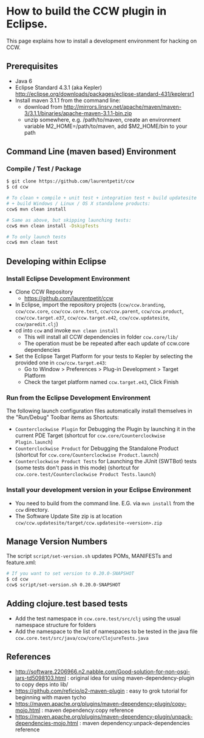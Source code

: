 # How to build the CCW plugin in Eclipse.

This page explains how to install a development environment for hacking on CCW.

## Prerequisites
 
- Java 6
- Eclipse Standard 4.3.1 (aka Kepler) http://eclipse.org/downloads/packages/eclipse-standard-431/keplersr1
- Install maven 3.1.1 from the command line:
  - download from http://mirrors.linsrv.net/apache/maven/maven-3/3.1.1/binaries/apache-maven-3.1.1-bin.zip
  - unzip somewhere, e.g. /path/to/maven, create an environment variable M2_HOME=/path/to/maven, add $M2_HOME/bin to your path

## Command Line (maven based) Environment

### Compile / Test / Package

```sh
$ git clone https://github.com/laurentpetit/ccw
$ cd ccw

# To clean + compile + unit test + integration test + build updatesite 
# + build Windows / Linux / OS X standalone products:
ccw$ mvn clean install

# Same as above, but skipping launching tests:
ccw$ mvn clean install -DskipTests

# To only launch tests
ccw$ mvn clean test
```

## Developing within Eclipse

### Install Eclipse Development Environment

- Clone CCW Repository 
  - https://github.com/laurentpetit/ccw
- In Eclipse, import the repository projects (`ccw/ccw.branding`, `ccw/ccw.core`, `ccw/ccw.core.test`, `ccw/ccw.parent`, `ccw/ccw.product`, `ccw/ccw.target.e37`, `ccw/ccw.target.e42`, `ccw/ccw.updatesite`, `ccw/paredit.clj`)
- cd into `ccw` and invoke `mvn clean install`
  - This will install all CCW dependencies in folder `ccw.core/lib/`
  - The operation must be be repeated after each update of ccw.core dependencies
- Set the Eclipse Target Platform for your tests to Kepler by selecting the provided one in `ccw/ccw.target.e43`:
  - Go to Window > Preferences > Plug-in Development > Target Platform
  - Check the target platform named `ccw.target.e43`, Click Finish

### Run from the Eclipse Development Environment

The following launch configuration files automatically install themselves in the "Run/Debug" Toolbar items as Shortcuts:

- `Counterclockwise Plugin` for Debugging the Plugin by launching it in the current PDE Target (shortcut for `ccw.core/Counterclockwise Plugin.launch`)
- `Counterclockwise Product` for Debugging the Standalone Product (shortcut for `ccw.core/Counterclockwise Product.launch`)
- `Counterclockwise Product Tests` for Launching the JUnit (SWTBot) tests (some tests don't pass in this mode) (shortcut for `ccw.core.test/Counterclockwise Product Tests.launch`)

### Install your development version in your Eclipse Environment

- You need to build from the command line. E.G. via `mvn install` from the `ccw` directory.
- The Software Update Site zip is at location `ccw/ccw.updatesite/target/ccw.updatesite-<version>.zip`

## Manage Version Numbers

The script `script/set-version.sh` updates POMs, MANIFESTs and feature.xml:

```sh
# If you want to set version to 0.20.0-SNAPSHOT
$ cd ccw
ccw$ script/set-version.sh 0.20.0-SNAPSHOT
```

## Adding clojure.test based tests

- Add the test namespace in `ccw.core.test/src/clj` using the usual namespace structure for folders
- Add the namespace to the list of namespaces to be tested in the java file `ccw.core.test/src/java/ccw/core/ClojureTests.java`


## References

- http://software.2206966.n2.nabble.com/Good-solution-for-non-osgi-jars-td5098103.html : original idea for using maven-dependency-plugin to copy deps into lib/
- https://github.com/reficio/p2-maven-plugin : easy to grok tutorial for beginning with maven tycho
- https://maven.apache.org/plugins/maven-dependency-plugin/copy-mojo.html : maven dependency:copy reference
- https://maven.apache.org/plugins/maven-dependency-plugin/unpack-dependencies-mojo.html : maven dependency:unpack-dependencies reference
